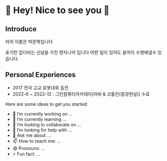 <h1> 👋 Hey! Nice to see you 🚀  </h1>

<h2> Introduce </h2>

저의 이름은 박준혁입니다

포기란 없다라는 신념을 가진 엔지니어 입니다 어떤 일이 있어도 끝까지 수행해낼수 있습니다.

<h2> Personal Experiences </h2>

- 2017 전국 고교 로봇대회 출전
- 2022-6 ~ 2022-12 : 그린컴퓨터아카데미(자바 & 코틀린(증강현실)) 수료

Here are some ideas to get you started:

- 🔭 I’m currently working on ...
- 🌱 I’m currently learning ...
- 👯 I’m looking to collaborate on ...
- 🤔 I’m looking for help with ...
- 💬 Ask me about ...
- 📫 How to reach me: ...
- 😄 Pronouns: ...
- ⚡ Fun fact: ...

